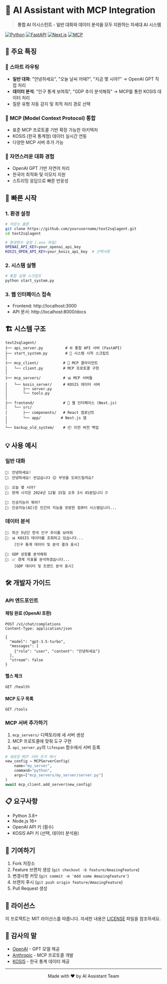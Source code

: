 # 🤖 AI Assistant with MCP Integration

> **통합 AI 어시스턴트 - 일반 대화와 데이터 분석을 모두 지원하는 차세대 AI 시스템**

[![Python](https://img.shields.io/badge/Python-3.8+-blue.svg)](https://www.python.org/)
[![FastAPI](https://img.shields.io/badge/FastAPI-0.104+-green.svg)](https://fastapi.tiangolo.com/)
[![Next.js](https://img.shields.io/badge/Next.js-14.0+-black.svg)](https://nextjs.org/)
[![MCP](https://img.shields.io/badge/MCP-Protocol-purple.svg)](https://modelcontextprotocol.io/)

## 🌟 주요 특징

### 🧠 **스마트 라우팅**
- **일반 대화**: "안녕하세요", "오늘 날씨 어때?", "지금 몇 시야?" → OpenAI GPT 직접 처리
- **데이터 분석**: "인구 통계 보여줘", "GDP 추이 분석해줘" → MCP를 통한 KOSIS 데이터 처리
- 질문 유형 자동 감지 및 최적 처리 경로 선택

### 🔗 **MCP (Model Context Protocol) 통합**
- 표준 MCP 프로토콜 기반 확장 가능한 아키텍처
- KOSIS (한국 통계청) 데이터 실시간 연동
- 다양한 MCP 서버 추가 가능

### 💬 **자연스러운 대화 경험**
- OpenAI GPT 기반 자연어 처리
- 한국어 최적화 및 이모지 지원
- 스트리밍 응답으로 빠른 반응성

## 🚀 빠른 시작

### 1. 환경 설정

```bash
# 저장소 클론
git clone https://github.com/yourusername/text2sqlagent.git
cd text2sqlagent

# 환경변수 설정 (.env 파일)
OPENAI_API_KEY=your_openai_api_key
KOSIS_OPEN_API_KEY=your_kosis_api_key  # 선택사항
```

### 2. 시스템 실행

```bash
# 통합 실행 스크립트
python start_system.py
```

### 3. 웹 인터페이스 접속

- Frontend: http://localhost:3000
- API 문서: http://localhost:8000/docs

## 🏗️ 시스템 구조

```
text2sqlagent/
├── api_server.py          # 🌐 통합 API 서버 (FastAPI)
├── start_system.py        # 🚀 시스템 시작 스크립트
│
├── mcp_client/           # 🔌 MCP 클라이언트
│   └── client.py         # MCP 프로토콜 구현
│
├── mcp_servers/          # 📊 MCP 서버들
│   └── kosis_server/     # KOSIS 데이터 서버
│       ├── server.py
│       └── tools.py
│
├── frontend/             # 🎨 웹 인터페이스 (Next.js)
│   └── src/
│       ├── components/   # React 컴포넌트
│       └── app/         # Next.js 앱
│
└── backup_old_system/    # 📦 이전 버전 백업
```

## 💡 사용 예시

### 일반 대화
```
👤: 안녕하세요!
🤖: 안녕하세요! 반갑습니다 😊 무엇을 도와드릴까요?

👤: 오늘 몇 시야?
🤖: 현재 시각은 2024년 12월 15일 오후 3시 45분입니다 ⏰

👤: 인공지능이 뭐야?
🤖: 인공지능(AI)은 인간의 지능을 모방한 컴퓨터 시스템입니다...
```

### 데이터 분석
```
👤: 최근 5년간 한국 인구 추이를 보여줘
🤖: 📊 KOSIS 데이터를 조회하고 있습니다...
    [인구 통계 데이터 및 분석 결과 표시]

👤: GDP 성장률 분석해줘
🤖: 📈 경제 지표를 분석하겠습니다...
    [GDP 데이터 및 트렌드 분석 표시]
```

## 🛠️ 개발자 가이드

### API 엔드포인트

#### 채팅 완료 (OpenAI 호환)
```http
POST /v1/chat/completions
Content-Type: application/json

{
  "model": "gpt-3.5-turbo",
  "messages": [
    {"role": "user", "content": "안녕하세요"}
  ],
  "stream": false
}
```

#### 헬스 체크
```http
GET /health
```

#### MCP 도구 목록
```http
GET /tools
```

### MCP 서버 추가하기

1. `mcp_servers/` 디렉토리에 새 서버 생성
2. MCP 프로토콜에 맞춰 도구 구현
3. `api_server.py`의 `lifespan` 함수에서 서버 등록

```python
# 새로운 MCP 서버 추가 예시
new_config = MCPServerConfig(
    name="my_server",
    command="python",
    args=["mcp_servers/my_server/server.py"]
)
await mcp_client.add_server(new_config)
```

## 📋 요구사항

- Python 3.8+
- Node.js 16+
- OpenAI API 키 (필수)
- KOSIS API 키 (선택, 데이터 분석용)

## 🤝 기여하기

1. Fork 저장소
2. Feature 브랜치 생성 (`git checkout -b feature/AmazingFeature`)
3. 변경사항 커밋 (`git commit -m 'Add some AmazingFeature'`)
4. 브랜치 푸시 (`git push origin feature/AmazingFeature`)
5. Pull Request 생성

## 📄 라이선스

이 프로젝트는 MIT 라이선스를 따릅니다. 자세한 내용은 [LICENSE](LICENSE) 파일을 참조하세요.

## 🙏 감사의 말

- [OpenAI](https://openai.com) - GPT 모델 제공
- [Anthropic](https://anthropic.com) - MCP 프로토콜 개발
- [KOSIS](https://kosis.kr) - 한국 통계 데이터 제공

---

<p align="center">Made with ❤️ by AI Assistant Team</p> 